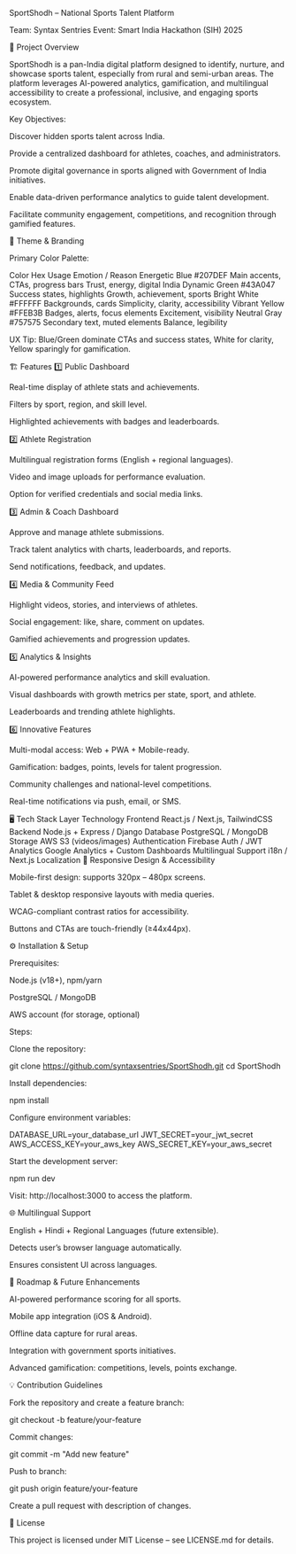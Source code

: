 SportShodh – National Sports Talent Platform

Team: Syntax Sentries
Event: Smart India Hackathon (SIH) 2025

📌 Project Overview

SportShodh is a pan-India digital platform designed to identify, nurture, and showcase sports talent, especially from rural and semi-urban areas. The platform leverages AI-powered analytics, gamification, and multilingual accessibility to create a professional, inclusive, and engaging sports ecosystem.

Key Objectives:

Discover hidden sports talent across India.

Provide a centralized dashboard for athletes, coaches, and administrators.

Promote digital governance in sports aligned with Government of India initiatives.

Enable data-driven performance analytics to guide talent development.

Facilitate community engagement, competitions, and recognition through gamified features.

🎨 Theme & Branding

Primary Color Palette:

Color	Hex	Usage	Emotion / Reason
Energetic Blue	#207DEF	Main accents, CTAs, progress bars	Trust, energy, digital India
Dynamic Green	#43A047	Success states, highlights	Growth, achievement, sports
Bright White	#FFFFFF	Backgrounds, cards	Simplicity, clarity, accessibility
Vibrant Yellow	#FFEB3B	Badges, alerts, focus elements	Excitement, visibility
Neutral Gray	#757575	Secondary text, muted elements	Balance, legibility

UX Tip: Blue/Green dominate CTAs and success states, White for clarity, Yellow sparingly for gamification.

🏗️ Features
1️⃣ Public Dashboard

Real-time display of athlete stats and achievements.

Filters by sport, region, and skill level.

Highlighted achievements with badges and leaderboards.

2️⃣ Athlete Registration

Multilingual registration forms (English + regional languages).

Video and image uploads for performance evaluation.

Option for verified credentials and social media links.

3️⃣ Admin & Coach Dashboard

Approve and manage athlete submissions.

Track talent analytics with charts, leaderboards, and reports.

Send notifications, feedback, and updates.

4️⃣ Media & Community Feed

Highlight videos, stories, and interviews of athletes.

Social engagement: like, share, comment on updates.

Gamified achievements and progression updates.

5️⃣ Analytics & Insights

AI-powered performance analytics and skill evaluation.

Visual dashboards with growth metrics per state, sport, and athlete.

Leaderboards and trending athlete highlights.

6️⃣ Innovative Features

Multi-modal access: Web + PWA + Mobile-ready.

Gamification: badges, points, levels for talent progression.

Community challenges and national-level competitions.

Real-time notifications via push, email, or SMS.

🖥️ Tech Stack
Layer	Technology
Frontend	React.js / Next.js, TailwindCSS
Backend	Node.js + Express / Django
Database	PostgreSQL / MongoDB
Storage	AWS S3 (videos/images)
Authentication	Firebase Auth / JWT
Analytics	Google Analytics + Custom Dashboards
Multilingual Support	i18n / Next.js Localization
📱 Responsive Design & Accessibility

Mobile-first design: supports 320px – 480px screens.

Tablet & desktop responsive layouts with media queries.

WCAG-compliant contrast ratios for accessibility.

Buttons and CTAs are touch-friendly (≥44x44px).

⚙️ Installation & Setup

Prerequisites:

Node.js (v18+), npm/yarn

PostgreSQL / MongoDB

AWS account (for storage, optional)

Steps:

Clone the repository:

git clone https://github.com/syntaxsentries/SportShodh.git
cd SportShodh


Install dependencies:

npm install


Configure environment variables:

DATABASE_URL=your_database_url
JWT_SECRET=your_jwt_secret
AWS_ACCESS_KEY=your_aws_key
AWS_SECRET_KEY=your_aws_secret


Start the development server:

npm run dev


Visit: http://localhost:3000 to access the platform.

🌐 Multilingual Support

English + Hindi + Regional Languages (future extensible).

Detects user’s browser language automatically.

Ensures consistent UI across languages.

🧩 Roadmap & Future Enhancements

AI-powered performance scoring for all sports.

Mobile app integration (iOS & Android).

Offline data capture for rural areas.

Integration with government sports initiatives.

Advanced gamification: competitions, levels, points exchange.

💡 Contribution Guidelines

Fork the repository and create a feature branch:

git checkout -b feature/your-feature


Commit changes:

git commit -m "Add new feature"


Push to branch:

git push origin feature/your-feature


Create a pull request with description of changes.

📜 License

This project is licensed under MIT License – see LICENSE.md for details.
